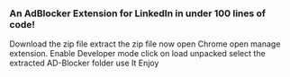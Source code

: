 ### An AdBlocker Extension for LinkedIn in under 100 lines of code!
Download the zip file
extract the zip file
now open Chrome
open manage extension.
Enable Developer mode
click on load unpacked
select the extracted AD-Blocker folder
use It
Enjoy
